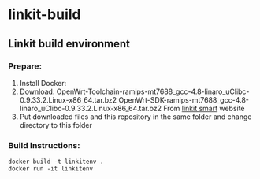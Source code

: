 # linkit-build
## Linkit build environment

### Prepare:

1. Install Docker:
2. [Download](https://labs.mediatek.com/en/platform/linkit-smart-7688):
    OpenWrt-Toolchain-ramips-mt7688_gcc-4.8-linaro_uClibc-0.9.33.2.Linux-x86_64.tar.bz2
    OpenWrt-SDK-ramips-mt7688_gcc-4.8-linaro_uClibc-0.9.33.2.Linux-x86_64.tar.bz2
From [linkit smart](https://labs.mediatek.com/en/platform/linkit-smart-7688) website
3. Put downloaded files and this repository in the same folder and change directory to this folder

### Build Instructions:
```
docker build -t linkitenv .
docker run -it linkitenv 
```
